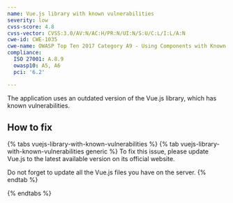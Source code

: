 ```yaml
---
name: Vue.js library with known vulnerabilities
severity: low
cvss-score: 4.8
cvss-vector: CVSS:3.0/AV:N/AC:H/PR:N/UI:N/S:U/C:L/I:L/A:N
cwe-id: CWE-1035
cwe-name: OWASP Top Ten 2017 Category A9 - Using Components with Known Vulnerabilities
compliance:
  ISO 27001: A.8.9
  owasp10: A5, A6
  pci: '6.2'

---            
```


The application uses an outdated version of the Vue.js library, which has known vulnerabilities.

## How to fix

{% tabs vuejs-library-with-known-vulnerabilities %}
{% tab vuejs-library-with-known-vulnerabilities generic %}
To fix this issue, please update Vue.js to the latest available version on its official website.

Do not forget to update all the Vue.js files you have on the server.
{% endtab %}

{% endtabs %}
